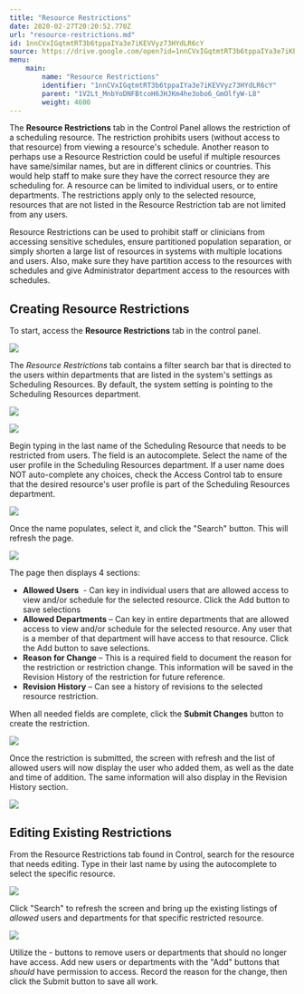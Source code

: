 ```yaml
---
title: "Resource Restrictions"
date: 2020-02-27T20:20:52.770Z
url: "resource-restrictions.md"
id: 1nnCVxIGqtmtRT3b6tppaIYa3e7iKEVVyz73HYdLR6cY
source: https://drive.google.com/open?id=1nnCVxIGqtmtRT3b6tppaIYa3e7iKEVVyz73HYdLR6cY
menu:
    main:
        name: "Resource Restrictions"
        identifier: "1nnCVxIGqtmtRT3b6tppaIYa3e7iKEVVyz73HYdLR6cY"
        parent: "1V2Lt_MnbYoDNFBtcoH6JHJKm4he3obo6_GmOlfyW-L8"
        weight: 4600
---
```

The **Resource Restrictions** tab in the Control Panel allows the restriction of a scheduling resource. The restriction prohibits users (without access to that resource) from viewing a resource's schedule. Another reason to perhaps use a Resource Restriction could be useful if multiple resources have same/similar names, but are in different clinics or countries. This would help staff to make sure they have the correct resource they are scheduling for. A resource can be limited to individual users, or to entire departments. The restrictions apply only to the selected resource, resources that are not listed in the Resource Restriction tab are not limited from any users.

Resource Restrictions can be used to prohibit staff or clinicians from accessing sensitive schedules, ensure partitioned population separation, or simply shorten a large list of resources in systems with multiple locations and users. Also, make sure they have partition access to the resources with schedules and give Administrator department access to the resources with schedules.

## Creating Resource Restrictions

To start, access the **Resource Restrictions** tab in the control panel.

![](external_files/9d7ead61a66e32781b18153ca392f87c.png)

The *Resource Restrictions* tab contains a filter search bar that is directed to the users within departments that are listed in the system's settings as Scheduling Resources. By default, the system setting is pointing to the Scheduling Resources department.

![](external_files/c69886db835ddacb5a93d4bb562c0a4c.png)

![](external_files/55a4ee88041868e061e1dec45577af92.png)

Begin typing in the last name of the Scheduling Resource that needs to be restricted from users. The field is an autocomplete. Select the name of the user profile in the Scheduling Resources department. If a user name does NOT auto-complete any choices, check the Access Control tab to ensure that the desired resource's user profile is part of the Scheduling Resources department.

![](external_files/632f2438421bfec7f6b924e9675a975f.png)

Once the name populates, select it, and click the "Search" button. This will refresh the page.

![](external_files/5c80efbbb90b141b9bb2032911cb9f0e.png)

The page then displays 4 sections:

* <strong>Allowed Users</strong>  - Can key in individual users that are allowed access to view and/or schedule for the selected resource. Click the Add button to save selections
* <strong>Allowed Departments</strong> – Can key in entire departments that are allowed access to view and/or schedule for the selected resource. Any user that is a member of that department will have access to that resource. Click the Add button to save selections.
* <strong>Reason for Change</strong> – This is a required field to document the reason for the restriction or restriction change. This information will be saved in the Revision History of the restriction for future reference.
* <strong>Revision History</strong> – Can see a history of revisions to the selected resource restriction.

When all needed fields are complete, click the **Submit Changes** button to create the restriction.

![](external_files/58b5d1670af2ee5ef8e2c3f3cc03bb92.png)

Once the restriction is submitted, the screen with refresh and the list of allowed users will now display the user who added them, as well as the date and time of addition. The same information will also display in the Revision History section.

![](external_files/62359a07144d23b1b4a1ea43b07018a9.png)

## Editing Existing Restrictions

From the Resource Restrictions tab found in Control, search for the resource that needs editing. Type in their last name by using the autocomplete to select the specific resource.

![](external_files/67e63c76172d9fc925e4ef230dd336b8.png)

Click "Search" to refresh the screen and bring up the existing listings of *allowed* users and departments for that specific restricted resource.

![](external_files/f2b0340a3ab34005e3daccdcf21ef706.png)

Utilize the - buttons to remove users or departments that should no longer have access. Add new users or departments with the "Add" buttons that *should* have permission to access. Record the reason for the change, then click the Submit button to save all work.

